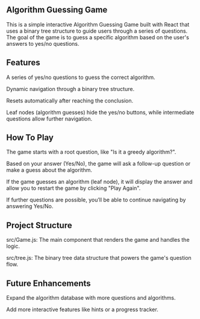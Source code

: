 ## Algorithm Guessing Game

This is a simple interactive Algorithm Guessing Game built with React that uses a binary tree structure to guide users through a series of questions. The goal of the game is to guess a specific algorithm based on the user's answers to yes/no questions.

## Features

A series of yes/no questions to guess the correct algorithm.

Dynamic navigation through a binary tree structure.

Resets automatically after reaching the conclusion.

Leaf nodes (algorithm guesses) hide the yes/no buttons, while intermediate questions allow further navigation.

## How To Play

The game starts with a root question, like "Is it a greedy algorithm?".

Based on your answer (Yes/No), the game will ask a follow-up question or make a guess about the algorithm.

If the game guesses an algorithm (leaf node), it will display the answer and allow you to restart the game by clicking "Play Again".

If further questions are possible, you’ll be able to continue navigating by answering Yes/No.

## Project Structure

src/Game.js: The main component that renders the game and handles the logic.

src/tree.js: The binary tree data structure that powers the game's question flow.

## Future Enhancements

Expand the algorithm database with more questions and algorithms.

Add more interactive features like hints or a progress tracker.
